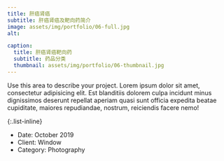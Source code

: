 ```yaml
---
title: 肝癌肾癌
subtitle: 肝癌肾癌及靶向药简介
image: assets/img/portfolio/06-full.jpg
alt:

caption:
  title: 肝癌肾癌靶向药
  subtitle: 药品分类
  thumbnail: assets/img/portfolio/06-thumbnail.jpg
---
```

Use this area to describe your project. Lorem ipsum dolor sit amet, consectetur adipisicing elit. Est blanditiis dolorem culpa incidunt minus dignissimos deserunt repellat aperiam quasi sunt officia expedita beatae cupiditate, maiores repudiandae, nostrum, reiciendis facere nemo!

{:.list-inline}
- Date: October 2019
- Client: Window
- Category: Photography
